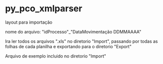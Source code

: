 # py_pco_xmlparser

layout para importação

nome do arquivo:
"idProcesso"_"DataMovimentação DDMMAAAA"

Ira ler todos os arquivos ".xls" no diretorio "Import", passando por todas as folhas de cada planilha e exportando para o diretorio "Export"

Arquivo de exemplo incluido no diretorio "Import"
